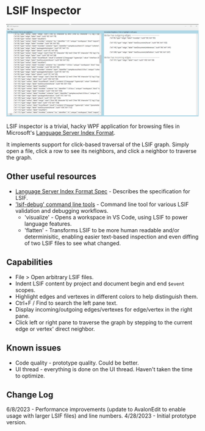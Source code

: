 # LSIF Inspector

![Application Screenshot](assets/LsifInspector.gif)

LSIF inspector is a trivial, hacky WPF application for browsing files in Microsoft's [Language Server Index Format](https://microsoft.github.io/language-server-protocol/overviews/lsif/overview/).

It implements support for click-based traversal of the LSIF graph. Simply open a file, click a row to see its neighbors, and click a neighbor to traverse the graph.

## Other useful resources

- [Language Server Index Format Spec](https://microsoft.github.io/language-server-protocol/specifications/lsif/0.6.0/specification/) - Describes the specification for LSIF.
- ['lsif-debug' command line tools](https://github.com/nTaylorMullen/lsif-debug) - Command line tool for various LSIF validation and debugging workflows.
  - 'visualize' - Opens a workspace in VS Code, using LSIF to power language features.
  - 'flatten' - Transforms LSIF to be more human readable and/or determinisitic, enabling easier text-based inspection and even diffing of two LSIF files to see what changed.

## Capabilities
- File > Open arbitrary LSIF files.
- Indent LSIF content by project and document begin and end `$event` scopes.
- Highlight edges and vertexes in different colors to help distinguish them.
- Ctrl+F / Find to search the left pane text.
- Display incoming/outgoing edges/vertexes for edge/vertex in the right pane.
- Click left or right pane to traverse the graph by stepping to the current edge or vertex' direct neighbor.

## Known issues
- Code quality - prototype quality. Could be better.
- UI thread - everything is done on the UI thread. Haven't taken the time to optimize.

## Change Log
6/8/2023  - Performance improvements (update to AvalonEdit to enable usage with larger LSIF files) and line numbers.
4/28/2023 - Initial prototype version.